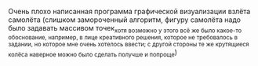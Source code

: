 Очень плохо написанная программа графической визуализации взлёта самолёта (слишком замороченный алгоритм, фигуру самолёта надо было задавать массивом точек<sub>хотя возможно у этого всё же было какое-то обоснование, например, в лице креативного решения, которое не требовалось в задании, но которое мне очень хотелось ввести; с другой стороны те же крутящиеся колёса наверное можно было сделать получше и попроще</sub>)
